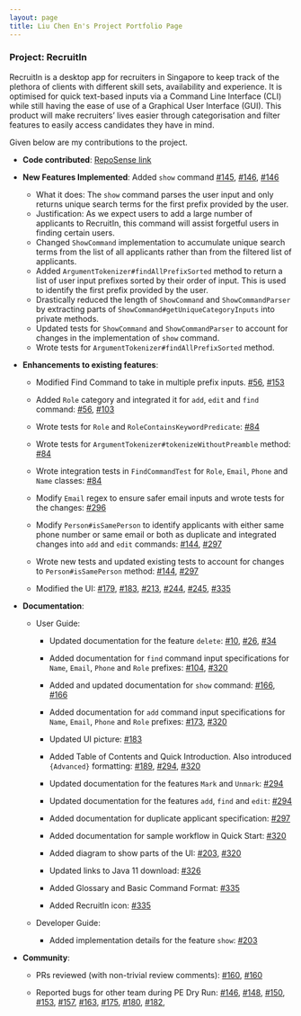 ```yaml
---
layout: page
title: Liu Chen En's Project Portfolio Page
---
```


### Project: RecruitIn

RecruitIn is a desktop app for recruiters in Singapore to keep track of the plethora of clients with different skill sets, availability and experience. It is optimised for quick text-based inputs via a Command Line Interface (CLI) while still having the ease of use of a Graphical User Interface (GUI).
This product will make recruiters’ lives easier through categorisation and filter features to easily access candidates they have in mind.

Given below are my contributions to the project.

* **Code contributed**: [RepoSense link](https://nus-cs2103-ay2122s1.github.io/tp-dashboard/#breakdown=true&search=twothicc)

* **New Features Implemented**: Added `show` command
[\#145](https://github.com/AY2122S1-CS2103T-F11-2/tp/pull/145),
[\#146](https://github.com/AY2122S1-CS2103T-F11-2/tp/pull/156),
[\#146](https://github.com/AY2122S1-CS2103T-F11-2/tp/pull/166)
  * What it does: The `show` command parses the user input and only returns unique search terms for the first prefix
  provided by the user.
  * Justification: As we expect users to add a large number of applicants to RecruitIn, this command will assist
  forgetful users in finding certain users.
  * Changed `ShowCommand` implementation to accumulate unique search terms from the list of all applicants rather than
  from the filtered list of applicants.
  * Added `ArgumentTokenizer#findAllPrefixSorted` method to return a list of user input prefixes sorted by their order
  of input. This is used to identify the first prefix provided by the user.
  * Drastically reduced the length of `ShowCommand` and `ShowCommandParser` by extracting parts of `ShowCommand#getUniqueCategoryInputs`
  into private methods.
  * Updated tests for `ShowCommand` and `ShowCommandParser` to account for changes in the implementation of `show` command.
  * Wrote tests for `ArgumentTokenizer#findAllPrefixSorted` method.

* **Enhancements to existing features**:
  * Modified Find Command to take in multiple prefix inputs.
  [\#56](https://github.com/AY2122S1-CS2103T-F11-2/tp/pull/56),
  [\#153](https://github.com/AY2122S1-CS2103T-F11-2/tp/pull/153)

  * Added `Role` category and integrated it for `add`, `edit` and `find` command:
  [\#56](https://github.com/AY2122S1-CS2103T-F11-2/tp/pull/56),
  [\#103](https://github.com/AY2122S1-CS2103T-F11-2/tp/pull/103)

  * Wrote tests for `Role` and `RoleContainsKeywordPredicate`:
  [\#84](https://github.com/AY2122S1-CS2103T-F11-2/tp/pull/84)

  * Wrote tests for `ArgumentTokenizer#tokenizeWithoutPreamble` method:
  [\#84](https://github.com/AY2122S1-CS2103T-F11-2/tp/pull/84)

  * Wrote integration tests in `FindCommandTest` for `Role`, `Email`, `Phone` and `Name` classes:
  [\#84](https://github.com/AY2122S1-CS2103T-F11-2/tp/pull/84)

  * Modify `Email` regex to ensure safer email inputs and wrote tests for the changes:
  [\#296](https://github.com/AY2122S1-CS2103T-F11-2/tp/pull/296)

  * Modify `Person#isSamePerson` to identify applicants with either same phone number or same email or both as duplicate
  and integrated changes into `add` and `edit` commands:
  [\#144](https://github.com/AY2122S1-CS2103T-F11-2/tp/pull/144),
  [\#297](https://github.com/AY2122S1-CS2103T-F11-2/tp/pull/297)
  
  * Wrote new tests and updated existing tests to account for changes to `Person#isSamePerson` method:
  [\#144](https://github.com/AY2122S1-CS2103T-F11-2/tp/pull/144),
  [\#297](https://github.com/AY2122S1-CS2103T-F11-2/tp/pull/297)

  * Modified the UI:
  [\#179](https://github.com/AY2122S1-CS2103T-F11-2/tp/pull/179),
  [\#183](https://github.com/AY2122S1-CS2103T-F11-2/tp/pull/183),
  [\#213](https://github.com/AY2122S1-CS2103T-F11-2/tp/pull/213),
  [\#244](https://github.com/AY2122S1-CS2103T-F11-2/tp/pull/244),
  [\#245](https://github.com/AY2122S1-CS2103T-F11-2/tp/pull/245),
  [\#335](https://github.com/AY2122S1-CS2103T-F11-2/tp/pull/335)
  
* **Documentation**:
  * User Guide:
    * Updated documentation for the feature `delete`:
    [\#10](https://github.com/AY2122S1-CS2103T-F11-2/tp/pull/10),
    [\#26](https://github.com/AY2122S1-CS2103T-F11-2/tp/pull/26),
    [\#34](https://github.com/AY2122S1-CS2103T-F11-2/tp/pull/34)

    * Added documentation for `find` command input specifications for `Name`, `Email`, `Phone` and `Role` prefixes:
    [\#104](https://github.com/AY2122S1-CS2103T-F11-2/tp/pull/104),
    [\#320](https://github.com/AY2122S1-CS2103T-F11-2/tp/pull/320)

    * Added and updated documentation for `show` command:
    [\#166](https://github.com/AY2122S1-CS2103T-F11-2/tp/pull/166),
    [\#166](https://github.com/AY2122S1-CS2103T-F11-2/tp/pull/166)

    * Added documentation for `add` command input specifications for `Name`, `Email`, `Phone` and `Role` prefixes:
    [\#173](https://github.com/AY2122S1-CS2103T-F11-2/tp/pull/173),
    [\#320](https://github.com/AY2122S1-CS2103T-F11-2/tp/pull/320)

    * Updated UI picture:
    [\#183](https://github.com/AY2122S1-CS2103T-F11-2/tp/pull/183)

    * Added Table of Contents and Quick Introduction. Also introduced `{Advanced}` formatting:
    [\#189](https://github.com/AY2122S1-CS2103T-F11-2/tp/pull/189),
    [\#294](https://github.com/AY2122S1-CS2103T-F11-2/tp/pull/294),
    [\#320](https://github.com/AY2122S1-CS2103T-F11-2/tp/pull/320)

    * Updated documentation for the features `Mark` and `Unmark`:
    [\#294](https://github.com/AY2122S1-CS2103T-F11-2/tp/pull/294)

    * Updated documentation for the features `add`, `find` and `edit`:
    [\#294](https://github.com/AY2122S1-CS2103T-F11-2/tp/pull/294)

    * Added documentation for duplicate applicant specification:
    [\#297](https://github.com/AY2122S1-CS2103T-F11-2/tp/pull/297)

    * Added documentation for sample workflow in Quick Start:
    [\#320](https://github.com/AY2122S1-CS2103T-F11-2/tp/pull/320)

    * Added diagram to show parts of the UI:
    [\#203](https://github.com/AY2122S1-CS2103T-F11-2/tp/pull/203),
    [\#320](https://github.com/AY2122S1-CS2103T-F11-2/tp/pull/320)

    * Updated links to Java 11 download:
    [\#326](https://github.com/AY2122S1-CS2103T-F11-2/tp/pull/326)

    * Added Glossary and Basic Command Format:
    [\#335](https://github.com/AY2122S1-CS2103T-F11-2/tp/pull/335)

    * Added RecruitIn icon:
    [\#335](https://github.com/AY2122S1-CS2103T-F11-2/tp/pull/335)

  * Developer Guide:
    * Added implementation details for the feature `show`:
    [\#203](https://github.com/AY2122S1-CS2103T-F11-2/tp/pull/203)

* **Community**:
  * PRs reviewed (with non-trivial review comments):
  [\#160](https://github.com/AY2122S1-CS2103T-F11-2/tp/pull/160#discussion_r732770997),
  [\#160](https://github.com/AY2122S1-CS2103T-F11-2/tp/pull/160#discussion_r732779286)

  * Reported bugs for other team during PE Dry Run:
  [\#146](https://github.com/AY2122S1-CS2103-W14-3/tp/issues/146),
  [\#148](https://github.com/AY2122S1-CS2103-W14-3/tp/issues/148),
  [\#150](https://github.com/AY2122S1-CS2103-W14-3/tp/issues/150),
  [\#153](https://github.com/AY2122S1-CS2103-W14-3/tp/issues/153),
  [\#157](https://github.com/AY2122S1-CS2103-W14-3/tp/issues/157),
  [\#163](https://github.com/AY2122S1-CS2103-W14-3/tp/issues/163),
  [\#175](https://github.com/AY2122S1-CS2103-W14-3/tp/issues/175),
  [\#180](https://github.com/AY2122S1-CS2103-W14-3/tp/issues/180),
  [\#182](https://github.com/AY2122S1-CS2103-W14-3/tp/issues/182),
  
  
